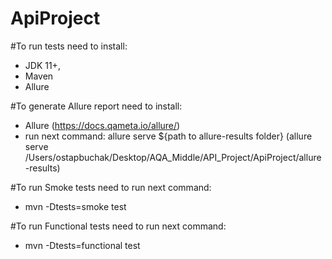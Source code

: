 # ApiProject
#To run tests need to install: 
- JDK 11+, 
- Maven
- Allure

#To generate Allure report need to install: 
- Allure (https://docs.qameta.io/allure/)
- run next command: allure serve ${path to allure-results folder}  (allure serve /Users/ostapbuchak/Desktop/AQA_Middle/API_Project/ApiProject/allure-results)

#To run Smoke tests need to run next command:
- mvn -Dtests=smoke test

#To run Functional tests need to run next command:
- mvn -Dtests=functional test